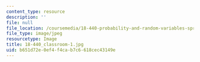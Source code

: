 ```yaml
---
content_type: resource
description: ''
file: null
file_location: /coursemedia/18-440-probability-and-random-variables-spring-2014/b651d72e0ef4f4cab7c6618cec43149e_18-440_classroom-1.jpg
file_type: image/jpeg
resourcetype: Image
title: 18-440_classroom-1.jpg
uid: b651d72e-0ef4-f4ca-b7c6-618cec43149e
---
```

